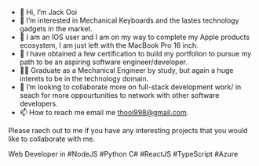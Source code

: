 - 👋 Hi, I’m Jack Ooi
- 👀 I’m interested in Mechanical Keyboards and the lastes technology gadgets in the market.
- 📱 I am an IOS user and I am on my way to complete my Apple products ecosystem, I am just left with the MacBook Pro 16 inch.
- 🌱 I have obtained a few certification to build my portfolion to pursue my path to be an aspiring software engineer/developer.
- 🧑‍🔧 Graduate as a Mechanical Engineer by study, but again a huge interets to be in the technology domain. 
- 💞️ I’m looking to collaborate more on full-stack development work/ in seach for more oppourtunities to network with other software developers.
- 📫 How to reach me email me thooi998@gmail.com.

Please raech out to me if you have any interesting projects that you would like to collaborate with me. 

Web Developer in #NodeJS #Python C# #ReactJS #TypeScript #Azure

<!---
Ravenslayer998/Ravenslayer998 is a ✨ special ✨ repository because its `README.md` (this file) appears on your GitHub profile.
You can click the Preview link to take a look at your changes.
--->
